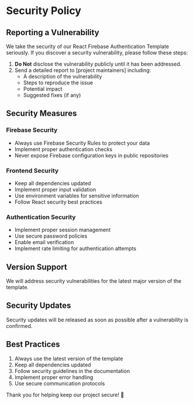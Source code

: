# Security Policy

## Reporting a Vulnerability

We take the security of our React Firebase Authentication Template seriously. If you discover a security vulnerability, please follow these steps:

1. **Do Not** disclose the vulnerability publicly until it has been addressed.
2. Send a detailed report to [project maintainers] including:
   - A description of the vulnerability
   - Steps to reproduce the issue
   - Potential impact
   - Suggested fixes (if any)

## Security Measures

### Firebase Security

- Always use Firebase Security Rules to protect your data
- Implement proper authentication checks
- Never expose Firebase configuration keys in public repositories

### Frontend Security

- Keep all dependencies updated
- Implement proper input validation
- Use environment variables for sensitive information
- Follow React security best practices

### Authentication Security

- Implement proper session management
- Use secure password policies
- Enable email verification
- Implement rate limiting for authentication attempts

## Version Support

We will address security vulnerabilities for the latest major version of the template.

## Security Updates

Security updates will be released as soon as possible after a vulnerability is confirmed.

## Best Practices

1. Always use the latest version of the template
2. Keep all dependencies updated
3. Follow security guidelines in the documentation
4. Implement proper error handling
5. Use secure communication protocols

Thank you for helping keep our project secure! 🔐
